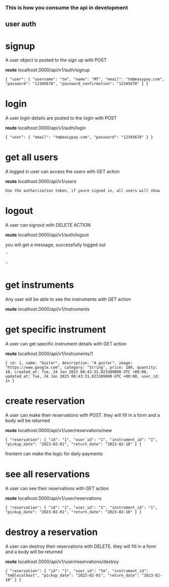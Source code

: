 ### This is how you consume the api in development

## user auth

# signup
 A user object is posted to the sign up with POST

 **route**
 localhost:3000/api/v1/auth/signup

 ``
{
  "user": {
    "username": "tm",
    "name": "MT",
    "email": "tm@easypay.com",
    "password": "12345678",
    "password_confirmation": "12345678"
  }
}
 ``

# login
 A user login details are posted to the login with POST

 **route**
 localhost:3000/api/v1/auth/login

 ``
{
	"user": {
		"email": "tm@easypay.com",
		"password": "12345678"
	}
}
 ``

# get all users
 A logged in user can access the users with GET action

 **route**
 localhost:3000/api/v1/users

 ``
Use the authorization token, if youre signed in, all users will show
 ``

# logout
 A user can signout with DELETE ACTION

 **route**
 localhost:3000/api/v1/auth/logout

 you will get a message, successfully logged out

 ``

 ``


# get instruments
 Any user will be able to see the instruments with GET action

 **route**
 localhost:3000/api/v1/instruments


# get specific instrument
 A user can get specific instrument details with GET action

 **route**
 localhost:3000/api/v1/instruments/1

 ``
{
    id: 1,
    name: "Guitar",
    description: "A guitar",
    image: "https://www.google.com",
    category: "String",
    price: 100,
    quantity: 10,
    created_at: Tue, 24 Jan 2023 08:43:31.023309000 UTC +00:00,
    updated_at: Tue, 24 Jan 2023 08:43:31.023309000 UTC +00:00,
    user_id: 1>
}
 ``

# create reservation
 A user can make their reservations with POST. they will fill in a form and a body will be returned

 **route**
 localhost:3000/api/v1/user/reservations/new

 ``
 {
   "reservation": {
     "id": "1",
     "user_id": "1",
     "instrument_id": "1",
     "pickup_date": "2023-02-01",
     "return_date": "2023-02-10"
   }
 }
 ``

 frontent can make the logic for daily payments

# see all reservations
 A user can see their reservations with GET action

 **route**
 localhost:3000/api/v1/user/reservations

 ``
 {
   "reservation": {
     "id": "1",
     "user_id": "1",
     "instrument_id": "1",
     "pickup_date": "2023-02-01",
     "return_date": "2023-02-10"
   }
 }
 ``
# destroy a reservation
 A user can destroy their reservations with DELETE. they will fill in a form and a body will be returned

 **route**
 localhost:3000/api/v1/user/reservations/destroy

 ``
 {
   "reservation": {
     "id": "1",
     "user_id": "tm",
     "instrument_id": "tm@localhost",
     "pickup_date": "2023-02-01",
     "return_date": "2023-02-10"
   }
 }
 ``
